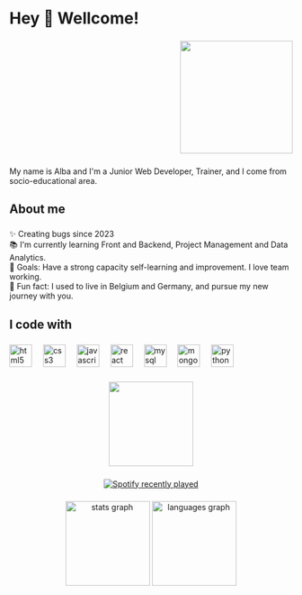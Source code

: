 <h1 align="left">Hey 👋 Wellcome!</h1>

###

<div align="right">
  <img height="200" src="https://media.licdn.com/dms/image/D4E03AQGXyKKQJrd2zg/profile-displayphoto-shrink_800_800/0/1676372233027?e=1712793600&v=beta&t=CY8v3Mhguxw5WYiKccNNaZtOroZQfIdm5Gk2wKn-QQ4"  />
</div>

###

<p align="left">My name is Alba and I'm a Junior Web Developer, Trainer, and I come from socio-educational area.</p>

###

<h2 align="left">About me</h2>

###

<p align="left">✨ Creating bugs since 2023<br>📚 I'm currently learning Front and Backend, Project Management and Data Analytics.<br>🎯 Goals: Have a strong capacity self-learning and improvement. I love team working.<br>🎲 Fun fact: I used to live in Belgium and Germany, and pursue my new journey with you.</p>

###

<h2 align="left">I code with</h2>

###

<div align="left">
  <img src="https://cdn.jsdelivr.net/gh/devicons/devicon/icons/html5/html5-original.svg" height="40" alt="html5 logo"  />
  <img width="12" />
  <img src="https://cdn.jsdelivr.net/gh/devicons/devicon/icons/css3/css3-original.svg" height="40" alt="css3 logo"  />
  <img width="12" />
  <img src="https://cdn.jsdelivr.net/gh/devicons/devicon/icons/javascript/javascript-original.svg" height="40" alt="javascript logo"  />
  <img width="12" />
  <img src="https://cdn.jsdelivr.net/gh/devicons/devicon/icons/react/react-original.svg" height="40" alt="react logo"  />
  <img width="12" />
  <img src="https://cdn.jsdelivr.net/gh/devicons/devicon/icons/mysql/mysql-original.svg" height="40" alt="mysql logo"  />
  <img width="12" />
  <img src="https://cdn.jsdelivr.net/gh/devicons/devicon/icons/mongodb/mongodb-original.svg" height="40" alt="mongodb logo"  />
  <img width="12" />
  <img src="https://cdn.jsdelivr.net/gh/devicons/devicon/icons/python/python-original.svg" height="40" alt="python logo"  />
</div>

###

<div align="center">
  <img height="150" src="https://cdnb.20m.es/sites/144/2017/05/chicho-terremoto-tres-puntos-colega.png"  />
</div>

###

<div align="center">
  <a href="https://open.spotify.com/user/Ed Alben">
    <img src="https://spotify-recently-played-readme.vercel.app/api?user=Ed%20Alben&count=5&unique=false" alt="Spotify recently played"  />
  </a>
</div>

###

<div align="center">
  <img src="https://github-readme-stats.vercel.app/api?username=AlbaPCode&hide_title=false&hide_rank=false&show_icons=true&include_all_commits=true&count_private=true&disable_animations=false&theme=dracula&locale=en&hide_border=false&order=1" height="150" alt="stats graph"  />
  <img src="https://github-readme-stats.vercel.app/api/top-langs?username=AlbaPCode&locale=en&hide_title=false&layout=compact&card_width=320&langs_count=5&theme=dracula&hide_border=false&order=2" height="150" alt="languages graph"  />
</div>

###

<!--
**AlbaPCode/AlbaPCode** is a ✨ _special_ ✨ repository because its `README.md` (this file) appears on your GitHub profile.

Here are some ideas to get you started:

- 🔭 I’m currently working on ...
- 🌱 I’m currently learning ...
- 👯 I’m looking to collaborate on ...
- 🤔 I’m looking for help with ...
- 💬 Ask me about ...
- 📫 How to reach me: ...
- 😄 Pronouns: ...
- ⚡ Fun fact: ...
-->
